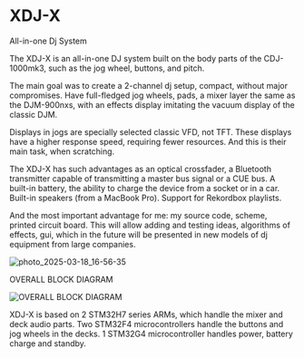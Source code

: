 # XDJ-X
 All-in-one Dj System

The XDJ-X is an all-in-one DJ system built on the body parts of the CDJ-1000mk3, such as the jog wheel, buttons, and pitch.

The main goal was to create a 2-channel dj setup, compact, without major compromises. Have full-fledged jog wheels, pads, a mixer layer the same as the DJM-900nxs, with an effects display imitating the vacuum display of the classic DJM.

Displays in jogs are specially selected classic VFD, not TFT. These displays have a higher response speed, requiring fewer resources. And this is their main task, when scratching.

The XDJ-X has such advantages as an optical crossfader, a Bluetooth transmitter capable of transmitting a master bus signal or a CUE bus. A built-in battery, the ability to charge the device from a socket or in a car. Built-in speakers (from a MacBook Pro). Support for Rekordbox playlists.

And the most important advantage for me: my source code, scheme, printed circuit board. This will allow adding and testing ideas, algorithms of effects, gui, which in the future will be presented in new models of dj equipment from large companies.

![photo_2025-03-18_16-56-35](https://github.com/user-attachments/assets/776a656b-e4bb-47ea-8eb2-ad1e017a59a6)

OVERALL BLOCK DIAGRAM

![OVERALL BLOCK DIAGRAM](https://github.com/user-attachments/assets/cbc446ae-c7ef-409f-bf2b-90ac37aeba47)

XDJ-X is based on 2 STM32H7 series ARMs, which handle the mixer and deck audio parts. Two STM32F4 microcontrollers handle the buttons and jog wheels in the decks. 1 STM32G4 microcontroller handles power, battery charge and standby.

